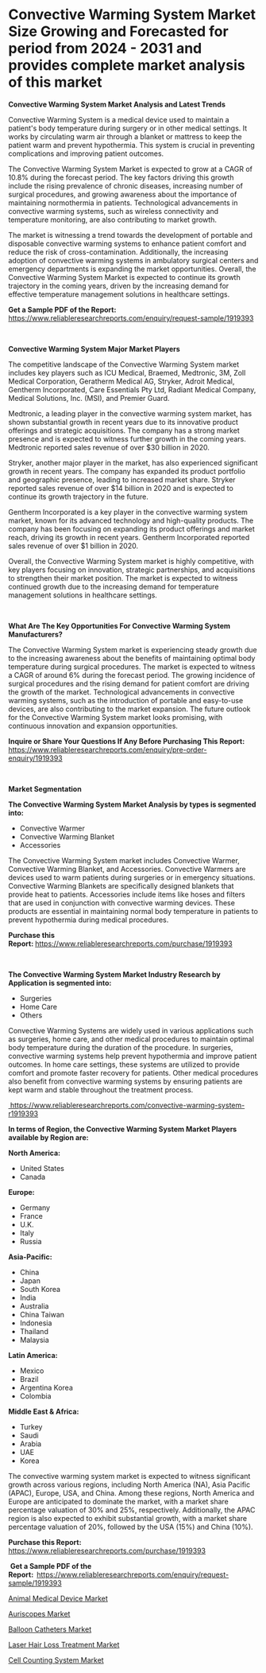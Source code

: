 <p><h1>Convective Warming System Market Size Growing and Forecasted for period from 2024 - 2031 and provides complete market analysis of this market</h1></p><p><strong>Convective Warming System Market Analysis and Latest Trends</strong></p>
<p><p>Convective Warming System is a medical device used to maintain a patient's body temperature during surgery or in other medical settings. It works by circulating warm air through a blanket or mattress to keep the patient warm and prevent hypothermia. This system is crucial in preventing complications and improving patient outcomes.</p><p>The Convective Warming System Market is expected to grow at a CAGR of 10.8% during the forecast period. The key factors driving this growth include the rising prevalence of chronic diseases, increasing number of surgical procedures, and growing awareness about the importance of maintaining normothermia in patients. Technological advancements in convective warming systems, such as wireless connectivity and temperature monitoring, are also contributing to market growth.</p><p>The market is witnessing a trend towards the development of portable and disposable convective warming systems to enhance patient comfort and reduce the risk of cross-contamination. Additionally, the increasing adoption of convective warming systems in ambulatory surgical centers and emergency departments is expanding the market opportunities. Overall, the Convective Warming System Market is expected to continue its growth trajectory in the coming years, driven by the increasing demand for effective temperature management solutions in healthcare settings.</p></p>
<p><strong>Get a Sample PDF of the Report:&nbsp;</strong> <a href="https://www.reliableresearchreports.com/enquiry/request-sample/1919393">https://www.reliableresearchreports.com/enquiry/request-sample/1919393</a></p>
<p>&nbsp;</p>
<p><strong>Convective Warming System Major Market Players</strong></p>
<p><p>The competitive landscape of the Convective Warming System market includes key players such as ICU Medical, Braemed, Medtronic, 3M, Zoll Medical Corporation, Geratherm Medical AG, Stryker, Adroit Medical, Gentherm Incorporated, Care Essentials Pty Ltd, Radiant Medical Company, Medical Solutions, Inc. (MSI), and Premier Guard.</p><p>Medtronic, a leading player in the convective warming system market, has shown substantial growth in recent years due to its innovative product offerings and strategic acquisitions. The company has a strong market presence and is expected to witness further growth in the coming years. Medtronic reported sales revenue of over $30 billion in 2020.</p><p>Stryker, another major player in the market, has also experienced significant growth in recent years. The company has expanded its product portfolio and geographic presence, leading to increased market share. Stryker reported sales revenue of over $14 billion in 2020 and is expected to continue its growth trajectory in the future.</p><p>Gentherm Incorporated is a key player in the convective warming system market, known for its advanced technology and high-quality products. The company has been focusing on expanding its product offerings and market reach, driving its growth in recent years. Gentherm Incorporated reported sales revenue of over $1 billion in 2020.</p><p>Overall, the Convective Warming System market is highly competitive, with key players focusing on innovation, strategic partnerships, and acquisitions to strengthen their market position. The market is expected to witness continued growth due to the increasing demand for temperature management solutions in healthcare settings.</p></p>
<p>&nbsp;</p>
<p><strong>What Are The Key Opportunities For Convective Warming System Manufacturers?</strong></p>
<p><p>The Convective Warming System market is experiencing steady growth due to the increasing awareness about the benefits of maintaining optimal body temperature during surgical procedures. The market is expected to witness a CAGR of around 6% during the forecast period. The growing incidence of surgical procedures and the rising demand for patient comfort are driving the growth of the market. Technological advancements in convective warming systems, such as the introduction of portable and easy-to-use devices, are also contributing to the market expansion. The future outlook for the Convective Warming System market looks promising, with continuous innovation and expansion opportunities.</p></p>
<p><strong>Inquire or Share Your Questions If Any Before Purchasing This Report:</strong> <a href="https://www.reliableresearchreports.com/enquiry/pre-order-enquiry/1919393">https://www.reliableresearchreports.com/enquiry/pre-order-enquiry/1919393</a></p>
<p>&nbsp;</p>
<p><strong>Market Segmentation</strong></p>
<p><strong>The Convective Warming System Market Analysis by types is segmented into:</strong></p>
<p><ul><li>Convective Warmer</li><li>Convective Warming Blanket</li><li>Accessories</li></ul></p>
<p><p>The Convective Warming System market includes Convective Warmer, Convective Warming Blanket, and Accessories. Convective Warmers are devices used to warm patients during surgeries or in emergency situations. Convective Warming Blankets are specifically designed blankets that provide heat to patients. Accessories include items like hoses and filters that are used in conjunction with convective warming devices. These products are essential in maintaining normal body temperature in patients to prevent hypothermia during medical procedures.</p></p>
<p><strong>Purchase this Report:&nbsp;</strong><a href="https://www.reliableresearchreports.com/purchase/1919393">https://www.reliableresearchreports.com/purchase/1919393</a></p>
<p>&nbsp;</p>
<p><strong>The Convective Warming System Market Industry Research by Application is segmented into:</strong></p>
<p><ul><li>Surgeries</li><li>Home Care</li><li>Others</li></ul></p>
<p><p>Convective Warming Systems are widely used in various applications such as surgeries, home care, and other medical procedures to maintain optimal body temperature during the duration of the procedure. In surgeries, convective warming systems help prevent hypothermia and improve patient outcomes. In home care settings, these systems are utilized to provide comfort and promote faster recovery for patients. Other medical procedures also benefit from convective warming systems by ensuring patients are kept warm and stable throughout the treatment process.</p></p>
<p><a href="https://www.reliableresearchreports.com/convective-warming-system-r1919393">&nbsp;https://www.reliableresearchreports.com/convective-warming-system-r1919393</a></p>
<p><strong>In terms of Region, the Convective Warming System Market Players available by Region are:</strong></p>
<p>
    <p> <strong> North America: </strong>
        <ul>
            <li>United States</li>
            <li>Canada</li>
        </ul>
        </p> 
    <p> <strong> Europe: </strong>
        <ul>
            <li>Germany</li>
            <li>France</li>
            <li>U.K.</li>
            <li>Italy</li>
            <li>Russia</li>
        </ul>
        </p> 
    <p> <strong> Asia-Pacific: </strong>
        <ul>
            <li>China</li>
            <li>Japan</li>
            <li>South Korea</li>
            <li>India</li>
            <li>Australia</li>
            <li>China Taiwan</li>
            <li>Indonesia</li>
            <li>Thailand</li>
            <li>Malaysia</li>
        </ul>
        </p> 
    <p> <strong> Latin America: </strong>
        <ul>
            <li>Mexico</li>
            <li>Brazil</li>
            <li>Argentina Korea</li>
            <li>Colombia</li>
        </ul>
        </p> 
    <p> <strong> Middle East & Africa: </strong>
        <ul>
            <li>Turkey</li>
            <li>Saudi</li>
            <li>Arabia</li>
            <li>UAE</li>
            <li>Korea</li>
        </ul>
    </p>
    </p>
<p><p>The convective warming system market is expected to witness significant growth across various regions, including North America (NA), Asia Pacific (APAC), Europe, USA, and China. Among these regions, North America and Europe are anticipated to dominate the market, with a market share percentage valuation of 30% and 25%, respectively. Additionally, the APAC region is also expected to exhibit substantial growth, with a market share percentage valuation of 20%, followed by the USA (15%) and China (10%).</p></p>
<p><strong>Purchase this Report: </strong><a href="https://www.reliableresearchreports.com/purchase/1919393">https://www.reliableresearchreports.com/purchase/1919393</a></p>
<p>&nbsp;<strong>Get a Sample PDF of the Report:&nbsp;&nbsp;</strong><a href="https://www.reliableresearchreports.com/enquiry/request-sample/1919393">https://www.reliableresearchreports.com/enquiry/request-sample/1919393</a></p>
<p><strong></strong></p>
<p><p><a href="https://github.com/gcimaudf65/Market-Research-Report-List-2/blob/main/animal-medical-device-market.md">Animal Medical Device Market</a></p><p><a href="https://github.com/hzxpgedq27/Market-Research-Report-List-1/blob/main/auriscopes-market.md">Auriscopes Market</a></p><p><a href="https://github.com/dmmanir420/Market-Research-Report-List-2/blob/main/balloon-catheters-market.md">Balloon Catheters Market</a></p><p><a href="https://github.com/waylose1223/Market-Research-Report-List-2/blob/main/laser-hair-loss-treatment-market.md">Laser Hair Loss Treatment Market</a></p><p><a href="https://github.com/sardarp081/Market-Research-Report-List-2/blob/main/cell-counting-system-market.md">Cell Counting System Market</a></p></p>
